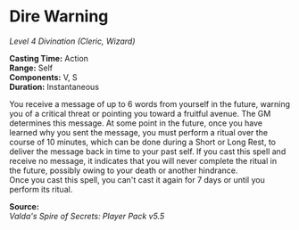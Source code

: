 # Dire Warning
*Level 4 Divination (Cleric, Wizard)*

**Casting Time:** Action  
**Range:** Self  
**Components:** V, S  
**Duration:** Instantaneous

You receive a message of up to 6 words from yourself in the future, warning you of a critical threat or pointing you toward a fruitful avenue. The GM determines this message. At some point in the future, once you have learned why you sent the message, you must perform a ritual over the course of 10 minutes, which can be done during a Short or Long Rest, to deliver the message back in time to your past self. If you cast this spell and receive no message, it indicates that you will never complete the ritual in the future, possibly owing to your death or another hindrance.  
Once you cast this spell, you can't cast it again for 7 days or until you perform its ritual.


**Source:**  
*Valda's Spire of Secrets: Player Pack v5.5*
